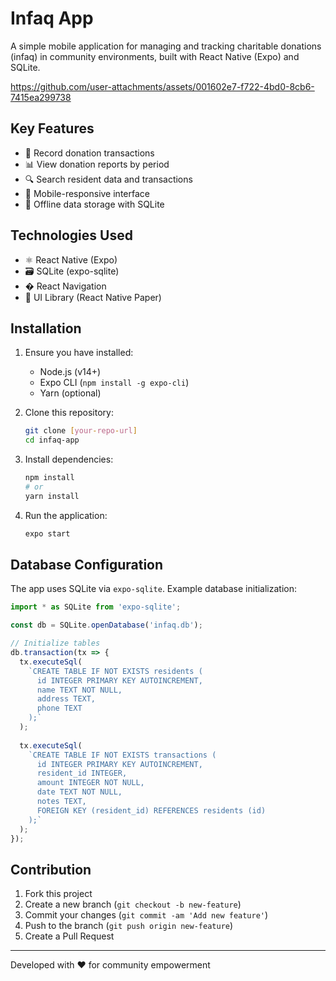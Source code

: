 # Infaq App

A simple mobile application for managing and tracking charitable donations (infaq) in community environments, built with React Native (Expo) and SQLite.

https://github.com/user-attachments/assets/001602e7-f722-4bd0-8cb6-7415ea299738

## Key Features

- 📝 Record donation transactions
- 📊 View donation reports by period
- 🔍 Search resident data and transactions
- 📱 Mobile-responsive interface
- 🔄 Offline data storage with SQLite

## Technologies Used

- ⚛️ React Native (Expo)
- 🗃️ SQLite (expo-sqlite)
- � React Navigation
- 🎨 UI Library (React Native Paper)

## Installation

1. Ensure you have installed:
   - Node.js (v14+)
   - Expo CLI (`npm install -g expo-cli`)
   - Yarn (optional)

2. Clone this repository:
   ```bash
   git clone [your-repo-url]
   cd infaq-app
   ```

3. Install dependencies:
   ```bash
   npm install
   # or
   yarn install
   ```

4. Run the application:
   ```bash
   expo start
   ```

## Database Configuration

The app uses SQLite via `expo-sqlite`. Example database initialization:

```javascript
import * as SQLite from 'expo-sqlite';

const db = SQLite.openDatabase('infaq.db');

// Initialize tables
db.transaction(tx => {
  tx.executeSql(
    `CREATE TABLE IF NOT EXISTS residents (
      id INTEGER PRIMARY KEY AUTOINCREMENT,
      name TEXT NOT NULL,
      address TEXT,
      phone TEXT
    );`
  );
  
  tx.executeSql(
    `CREATE TABLE IF NOT EXISTS transactions (
      id INTEGER PRIMARY KEY AUTOINCREMENT,
      resident_id INTEGER,
      amount INTEGER NOT NULL,
      date TEXT NOT NULL,
      notes TEXT,
      FOREIGN KEY (resident_id) REFERENCES residents (id)
    );`
  );
});
```

## Contribution

1. Fork this project
2. Create a new branch (`git checkout -b new-feature`)
3. Commit your changes (`git commit -am 'Add new feature'`)
4. Push to the branch (`git push origin new-feature`)
5. Create a Pull Request
---

Developed with ❤️ for community empowerment
